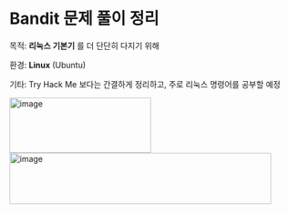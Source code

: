 # Bandit 문제 풀이 정리
목적: **리눅스 기본기** 를 더 단단히 다지기 위해

환경: **Linux** (Ubuntu)

기타: Try Hack Me 보다는 간결하게 정리하고, 주로 리눅스 명령어를 공부할 예정

[<img width="248" height="97" alt="image" src="https://github.com/user-attachments/assets/d81a77eb-6c8e-4ae5-9a32-5e810f1ff400" />](https://overthewire.org/wargames/bandit/bandit0.html) [<img width="459" height="90" alt="image" src="https://github.com/user-attachments/assets/33ad4eb3-d416-4337-b389-e7933c505fef" />](https://overthewire.org/wargames/bandit/bandit0.html)
